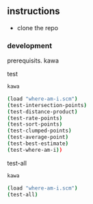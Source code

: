 ## instructions
- clone the repo

### development

prerequisits. kawa 

test

```sh
kawa

(load "where-am-i.scm")
(test-intersection-points) 
(test-distance-product)
(test-rate-points)
(test-sort-points)
(test-clumped-points)
(test-average-point)
(test-best-estimate)
(test-where-am-i))
```

test-all

```sh
kawa

(load "where-am-i.scm")
(test-all)
```
